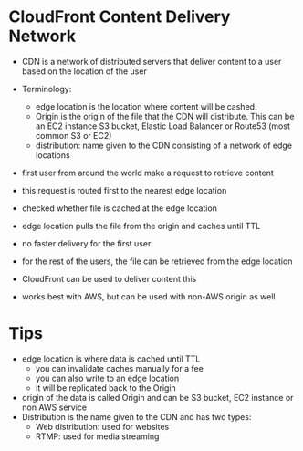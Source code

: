 # CloudFront Content Delivery Network

- CDN is a network of distributed servers that deliver content to a user based on the location of the user
- Terminology:
  - edge location is the location where content will be cashed.
  - Origin is the origin of the file that the CDN will distribute. This can be an EC2 instance S3 bucket, Elastic Load Balancer or Route53 (most common S3 or EC2)
  - distribution: name given to the CDN consisting of a network of edge locations
- first user from around the world make a request to retrieve content
- this request is routed first to the nearest edge location
- checked whether file is cached at the edge location
- edge location pulls the file from the origin and caches until TTL
- no faster delivery for the first user
- for the rest of the users, the file can be retrieved from the edge location

- CloudFront can be used to deliver content this
- works best with AWS, but can be used with non-AWS origin as well

# Tips
- edge location is where data is cached until TTL
  - you can invalidate caches manually for a fee
  - you can also write to an edge location
  - it will be replicated back to the Origin
- origin of the data is called Origin and can be S3 bucket, EC2 instance or non AWS service
- Distribution is the name given to the CDN and has two types:
  - Web distribution: used for websites
  - RTMP: used for media streaming
